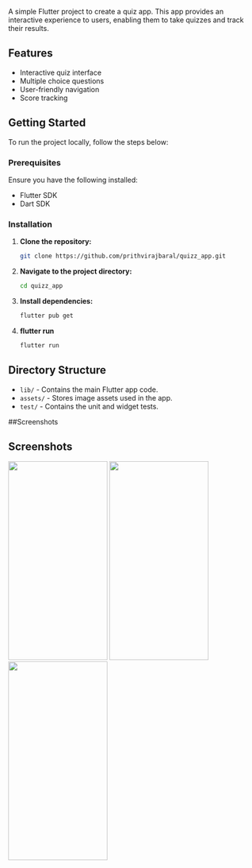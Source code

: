 A simple Flutter project to create a quiz app. This app provides an interactive experience to users, enabling them to take quizzes and track their results.

## Features

- Interactive quiz interface
- Multiple choice questions
- User-friendly navigation
- Score tracking

## Getting Started

To run the project locally, follow the steps below:

### Prerequisites

Ensure you have the following installed:

- Flutter SDK
- Dart SDK

### Installation

1. **Clone the repository:**
   ```bash
   git clone https://github.com/prithvirajbaral/quizz_app.git
2. **Navigate to the project directory:**
    ```bash
    cd quizz_app
3. **Install dependencies:**
    ```bash
    flutter pub get
4. **flutter run**
    ```bash
    flutter run

## Directory Structure

- `lib/` - Contains the main Flutter app code.
- `assets/` - Stores image assets used in the app.
- `test/` - Contains the unit and widget tests.

##Screenshots

## Screenshots

<img src="https://github.com/user-attachments/assets/f0e1800d-d163-4464-8e47-d047d7c24c4b" width="200" height="400">
<img src="https://github.com/user-attachments/assets/83293537-3472-40b9-8e48-9142056ddb01" width="200" height="400">
<img src="https://github.com/user-attachments/assets/d8d7a699-956a-479b-a8c5-b38893c0fcfd" width="200" height="400">



